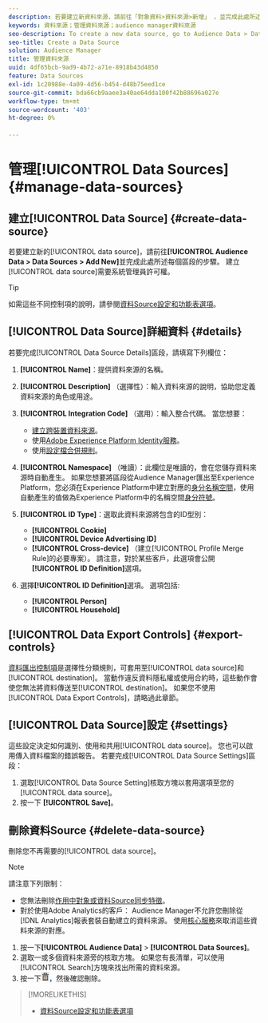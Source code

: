```yaml
---
description: 若要建立新資料來源，請前往「對象資料>資料來源>新增」 ，並完成此處所述每個區段的步驟。 需要管理員許可權才能建立資料來源。
keywords: 資料來源；管理資料來源；audience manager資料來源
seo-description: To create a new data source, go to Audience Data > Data Sources > Add New and complete the steps for each section described here. Administrator permissions are required to create a data source.
seo-title: Create a Data Source
solution: Audience Manager
title: 管理資料來源
uuid: 4df65bcb-9ad9-4b72-a71e-8918b43d4850
feature: Data Sources
exl-id: 1c20988e-4a09-4d56-b454-d48b75eed1ce
source-git-commit: bda66cb9aaee3a40ae64dda100f42b88696a027e
workflow-type: tm+mt
source-wordcount: '403'
ht-degree: 0%

---
```


# 管理[!UICONTROL Data Sources] {#manage-data-sources}

## 建立[!UICONTROL Data Source] {#create-data-source}

若要建立新的[!UICONTROL data source]，請前往&#x200B;**[!UICONTROL Audience Data > Data Sources > Add New]**&#x200B;並完成此處所述每個區段的步驟。 建立[!UICONTROL data source]需要系統管理員許可權。

<!-- create-datasource.xml -->

>[!TIP]
>
>如需這些不同控制項的說明，請參閱[資料Source設定和功能表選項](../features/datasources-list-and-settings.md#settings-menu-options)。

## [!UICONTROL Data Source]詳細資料 {#details}

若要完成[!UICONTROL Data Source Details]區段，請填寫下列欄位：

1. **[!UICONTROL Name]**：提供資料來源的名稱。
1. **[!UICONTROL Description]** （選擇性）：輸入資料來源的說明，協助您定義資料來源的角色或用途。
1. **[!UICONTROL Integration Code]** （選用）：輸入整合代碼。 當您想要：
   * [建立跨裝置資料來源](../features/profile-merge-rules/merge-rules-start.md#create-data-source)。
   * 使用[Adobe Experience Platform Identity服務](https://experienceleague.adobe.com/docs/id-service/using/home.html)。
   * 使用[設定檔合併規則](../features/profile-merge-rules/merge-rules-start.md)。
1. **[!UICONTROL Namespace]** （唯讀）：此欄位是唯讀的，會在您儲存資料來源時自動產生。 如果您想要將區段從Audience Manager匯出至Experience Platform，您必須在Experience Platform中建立對應的[身分名稱空間](https://experienceleague.adobe.com/docs/experience-platform/identity/namespaces.html#manage-namespaces)，使用自動產生的值做為Experience Platform中的名稱空間[身分符號](https://experienceleague.adobe.com/en/docs/experience-platform/identity/features/namespaces#components-of-a-namespace)。
1. **[!UICONTROL ID Type]**：選取此資料來源將包含的ID型別：
   * **[!UICONTROL Cookie]**
   * **[!UICONTROL Device Advertising ID]**
   * **[!UICONTROL Cross-device]** （建立[!UICONTROL Profile Merge Rule]的必要專案）。 請注意，對於某些客戶，此選項會公開&#x200B;**[!UICONTROL ID Definition]**&#x200B;選項。
1. 選擇&#x200B;**[!UICONTROL ID Definition]**&#x200B;選項。 選項包括:

   * **[!UICONTROL Person]**
   * **[!UICONTROL Household]**

## [!UICONTROL Data Export Controls] {#export-controls}

[資料匯出控制項](../features/data-export-controls.md)是選擇性分類規則，可套用至[!UICONTROL data source]和[!UICONTROL destination]。 當動作違反資料隱私權或使用合約時，這些動作會使您無法將資料傳送至[!UICONTROL destination]。 如果您不使用[!UICONTROL Data Export Controls]，請略過此章節。

## [!UICONTROL Data Source]設定 {#settings}

這些設定決定如何識別、使用和共用[!UICONTROL data source]。 您也可以啟用傳入資料檔案的錯誤報告。 若要完成[!UICONTROL Data Source Settings]區段：

1. 選取[!UICONTROL Data Source Setting]核取方塊以套用選項至您的[!UICONTROL data source]。
2. 按一下 **[!UICONTROL Save]**。

## 刪除資料Source {#delete-data-source}

<!-- t_datasource_delete.xml -->

刪除您不再需要的[!UICONTROL data source]。

>[!NOTE]
>
>請注意下列限制：
>
>* 您無法刪除[作用中對象或資料Source同步特徵](../features/traits/client-activity-synced-audience-traits.md)。
>* 對於使用Adobe Analytics的客戶： Audience Manager不允許您刪除從[!DNL Analytics]報表套裝自動建立的資料來源。 使用[核心服務](https://experienceleague.adobe.com/en/docs/core-services/interface/services/customer-attributes/attributes)來取消這些資料來源的對應。

1. 按一下&#x200B;**[!UICONTROL Audience Data]** > **[!UICONTROL Data Sources]**。
1. 選取一或多個資料來源旁的核取方塊。
如果您有長清單，可以使用[!UICONTROL Search]方塊來找出所需的資料來源。
1. 按一下![](assets/icon_trash.png)，然後確認刪除。


>[!MORELIKETHIS]
>
>* [資料Source設定和功能表選項](../features/datasources-list-and-settings.md#settings-menu-options)
